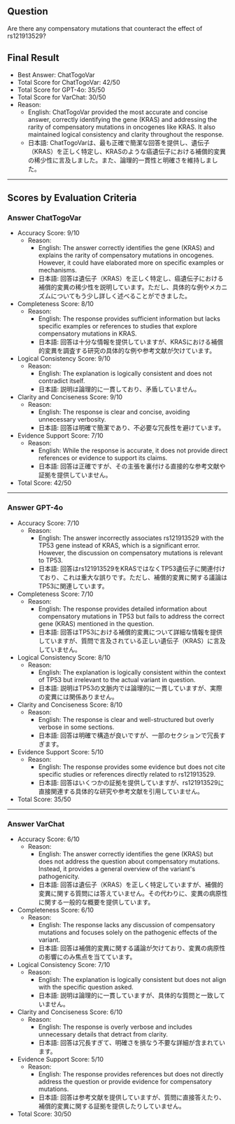 ## Question

Are there any compensatory mutations that counteract the effect of rs121913529?

## Final Result

- Best Answer: ChatTogoVar
- Total Score for ChatTogoVar: 42/50
- Total Score for GPT-4o: 35/50
- Total Score for VarChat: 30/50
- Reason:
  - English: ChatTogoVar provided the most accurate and concise answer, correctly identifying the gene (KRAS) and addressing the rarity of compensatory mutations in oncogenes like KRAS. It also maintained logical consistency and clarity throughout the response.
  - 日本語: ChatTogoVarは、最も正確で簡潔な回答を提供し、遺伝子（KRAS）を正しく特定し、KRASのような癌遺伝子における補償的変異の稀少性に言及しました。また、論理的一貫性と明確さを維持しました。

---

## Scores by Evaluation Criteria

### Answer ChatTogoVar
- Accuracy Score: 9/10
  - Reason: 
    - English: The answer correctly identifies the gene (KRAS) and explains the rarity of compensatory mutations in oncogenes. However, it could have elaborated more on specific examples or mechanisms.
    - 日本語: 回答は遺伝子（KRAS）を正しく特定し、癌遺伝子における補償的変異の稀少性を説明しています。ただし、具体的な例やメカニズムについてもう少し詳しく述べることができました。
- Completeness Score: 8/10
  - Reason: 
    - English: The response provides sufficient information but lacks specific examples or references to studies that explore compensatory mutations in KRAS.
    - 日本語: 回答は十分な情報を提供していますが、KRASにおける補償的変異を調査する研究の具体的な例や参考文献が欠けています。
- Logical Consistency Score: 9/10
  - Reason: 
    - English: The explanation is logically consistent and does not contradict itself.
    - 日本語: 説明は論理的に一貫しており、矛盾していません。
- Clarity and Conciseness Score: 9/10
  - Reason: 
    - English: The response is clear and concise, avoiding unnecessary verbosity.
    - 日本語: 回答は明確で簡潔であり、不必要な冗長性を避けています。
- Evidence Support Score: 7/10
  - Reason: 
    - English: While the response is accurate, it does not provide direct references or evidence to support its claims.
    - 日本語: 回答は正確ですが、その主張を裏付ける直接的な参考文献や証拠を提供していません。
- Total Score: 42/50

---

### Answer GPT-4o
- Accuracy Score: 7/10
  - Reason: 
    - English: The answer incorrectly associates rs121913529 with the TP53 gene instead of KRAS, which is a significant error. However, the discussion on compensatory mutations is relevant to TP53.
    - 日本語: 回答はrs121913529をKRASではなくTP53遺伝子に関連付けており、これは重大な誤りです。ただし、補償的変異に関する議論はTP53に関連しています。
- Completeness Score: 7/10
  - Reason: 
    - English: The response provides detailed information about compensatory mutations in TP53 but fails to address the correct gene (KRAS) mentioned in the question.
    - 日本語: 回答はTP53における補償的変異について詳細な情報を提供していますが、質問で言及されている正しい遺伝子（KRAS）に言及していません。
- Logical Consistency Score: 8/10
  - Reason: 
    - English: The explanation is logically consistent within the context of TP53 but irrelevant to the actual variant in question.
    - 日本語: 説明はTP53の文脈内では論理的に一貫していますが、実際の変異には関係ありません。
- Clarity and Conciseness Score: 8/10
  - Reason: 
    - English: The response is clear and well-structured but overly verbose in some sections.
    - 日本語: 回答は明確で構造が良いですが、一部のセクションで冗長すぎます。
- Evidence Support Score: 5/10
  - Reason: 
    - English: The response provides some evidence but does not cite specific studies or references directly related to rs121913529.
    - 日本語: 回答はいくつかの証拠を提供していますが、rs121913529に直接関連する具体的な研究や参考文献を引用していません。
- Total Score: 35/50

---

### Answer VarChat
- Accuracy Score: 6/10
  - Reason: 
    - English: The answer correctly identifies the gene (KRAS) but does not address the question about compensatory mutations. Instead, it provides a general overview of the variant's pathogenicity.
    - 日本語: 回答は遺伝子（KRAS）を正しく特定していますが、補償的変異に関する質問には答えていません。その代わりに、変異の病原性に関する一般的な概要を提供しています。
- Completeness Score: 6/10
  - Reason: 
    - English: The response lacks any discussion of compensatory mutations and focuses solely on the pathogenic effects of the variant.
    - 日本語: 回答は補償的変異に関する議論が欠けており、変異の病原性の影響にのみ焦点を当てています。
- Logical Consistency Score: 7/10
  - Reason: 
    - English: The explanation is logically consistent but does not align with the specific question asked.
    - 日本語: 説明は論理的に一貫していますが、具体的な質問と一致していません。
- Clarity and Conciseness Score: 6/10
  - Reason: 
    - English: The response is overly verbose and includes unnecessary details that detract from clarity.
    - 日本語: 回答は冗長すぎて、明確さを損なう不要な詳細が含まれています。
- Evidence Support Score: 5/10
  - Reason: 
    - English: The response provides references but does not directly address the question or provide evidence for compensatory mutations.
    - 日本語: 回答は参考文献を提供していますが、質問に直接答えたり、補償的変異に関する証拠を提供したりしていません。
- Total Score: 30/50